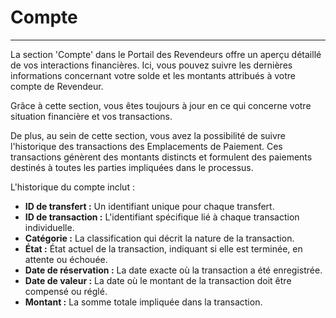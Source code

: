# Compte

-------

La section 'Compte' dans le Portail des Revendeurs offre un aperçu détaillé de vos interactions financières. Ici, vous pouvez suivre les dernières informations concernant votre solde et les montants attribués à votre compte de Revendeur.

Grâce à cette section, vous êtes toujours à jour en ce qui concerne votre situation financière et vos transactions.

De plus, au sein de cette section, vous avez la possibilité de suivre l'historique des transactions des Emplacements de Paiement. Ces transactions génèrent des montants distincts et formulent des paiements destinés à toutes les parties impliquées dans le processus.

L'historique du compte inclut :

- **ID de transfert :** Un identifiant unique pour chaque transfert.
- **ID de transaction :** L'identifiant spécifique lié à chaque transaction individuelle.
- **Catégorie :** La classification qui décrit la nature de la transaction.
- **État :** État actuel de la transaction, indiquant si elle est terminée, en attente ou échouée.
- **Date de réservation :** La date exacte où la transaction a été enregistrée.
- **Date de valeur :** La date où le montant de la transaction doit être compensé ou réglé.
- **Montant :** La somme totale impliquée dans la transaction.

